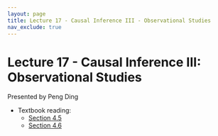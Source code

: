 ```yaml
---
layout: page
title: Lecture 17 - Causal Inference III - Observational Studies
nav_exclude: true
---
```


# Lecture 17 - Causal Inference III: Observational Studies

Presented by Peng Ding

- Textbook reading:
  - [Section 4.5](https://data102.org/ds-102-book/content/chapters/04/05_observational_studies_unconfoundedness.html)
  - [Section 4.6](https://data102.org/ds-102-book/content/chapters/04/06_instrumental_variables.html)
